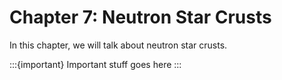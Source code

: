 # Chapter 7: Neutron Star Crusts

In this chapter, we will talk about neutron star crusts.

:::{important}
Important stuff goes here
:::
